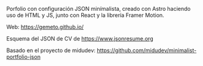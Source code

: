 Porfolio con configuración JSON minímalista, creado con Astro haciendo uso de HTML y JS, junto con React y la librería Framer Motion.

Web: https://gemeto.github.io/

Esquema del JSON de CV de https://www.jsonresume.org

Basado en el proyecto de midudev: https://github.com/midudev/minimalist-portfolio-json
